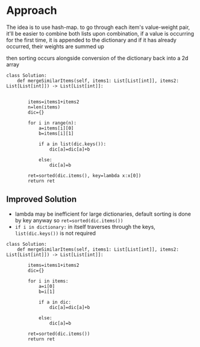 # Approach

The idea is to use hash-map.
to go through each item's value-weight pair, it'll be easier to combine both lists
upon combination, if a value is occurring for the first time, it is appended to the dictionary
and if it has already occurred, their weights are summed up

then sorting occurs alongside conversion of the dictionary back into a 2d array


```
class Solution:
    def mergeSimilarItems(self, items1: List[List[int]], items2: List[List[int]]) -> List[List[int]]:
    
    
        items=items1+items2
        n=len(items)
        dic={}
        
        for i in range(n):
            a=items[i][0]
            b=items[i][1]
            
            if a in list(dic.keys()):
                dic[a]=dic[a]+b

            else:
                dic[a]=b

        ret=sorted(dic.items(), key=lambda x:x[0])
        return ret
```


## Improved Solution
- lambda may be inefficient for large dictionaries, default sorting is done by key anyway so ```ret=sorted(dic.items())```
- ```if i in dictionary:``` in itself traverses through the keys, ```list(dic.keys())``` is not required

```
class Solution:
    def mergeSimilarItems(self, items1: List[List[int]], items2: List[List[int]]) -> List[List[int]]:

        items=items1+items2
        dic={}
        
        for i in items:
            a=i[0]
            b=i[1]
            
            if a in dic:
                dic[a]=dic[a]+b

            else:
                dic[a]=b

        ret=sorted(dic.items())
        return ret
```
